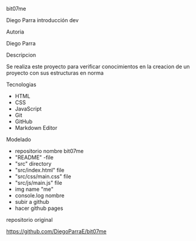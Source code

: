 
bit07me

Diego Parra introducción dev



Autoria

Diego Parra

Descripcion

Se realiza este proyecto para verificar conocimientos en la creacion de un proyecto con sus estructuras en norma

Tecnologias

*   HTML
*   CSS
*   JavaScript
*   Git
*   GitHub
*   Markdown Editor

Modelado

*   repositorio nombre bit07me
*   "README" -file
*   "src" directory
*   "src/index.html" file
*   "src/css/main.css" file
*   "src/js/main.js" file
*   img name "me"
*   console.log nombre
*   subir a github
*   hacer github pages

repositorio original

https://github.com/DiegoParraE/bit07me